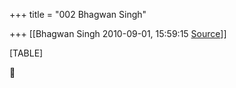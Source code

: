 +++
title = "002 Bhagwan Singh"

+++
[[Bhagwan Singh	2010-09-01, 15:59:15 [Source](https://groups.google.com/g/bvparishat/c/BKzUDbYMTk4)]]



[TABLE]



